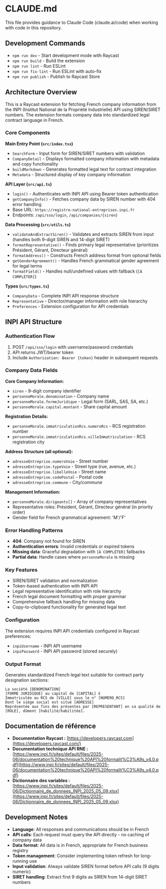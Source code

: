 # CLAUDE.md

This file provides guidance to Claude Code (claude.ai/code) when working with code in this repository.

## Development Commands

- `npm run dev` - Start development mode with Raycast
- `npm run build` - Build the extension
- `npm run lint` - Run ESLint
- `npm run fix-lint` - Run ESLint with auto-fix
- `npm run publish` - Publish to Raycast Store

## Architecture Overview

This is a Raycast extension for fetching French company information from the INPI (Institut National de la Propriété Industrielle) API using SIREN/SIRET numbers. The extension formats company data into standardized legal contract language in French.

### Core Components

**Main Entry Point (`src/index.tsx`)**
- `SearchForm` - Input form for SIREN/SIRET numbers with validation
- `CompanyDetail` - Displays formatted company information with metadata and copy functionality
- `buildMarkdown` - Generates formatted legal text for contract integration
- `Metadata` - Structured display of key company information

**API Layer (`src/api.ts`)**
- `login()` - Authenticates with INPI API using Bearer token authentication
- `getCompanyInfo()` - Fetches company data by SIREN number with 404 error handling
- Base URL: `https://registre-national-entreprises.inpi.fr`
- Endpoints: `/api/sso/login`, `/api/companies/{siren}`

**Data Processing (`src/utils.ts`)**
- `validateAndExtractSiren()` - Validates and extracts SIREN from input (handles both 9-digit SIREN and 14-digit SIRET)
- `formatRepresentative()` - Finds primary legal representative (prioritizes Président, Gérant, Directeur général)
- `formatAddress()` - Constructs French address format from optional fields
- `getGenderAgreement()` - Handles French grammatical gender agreement for legal terms
- `formatField()` - Handles null/undefined values with fallback (`[À COMPLÉTER]`)

**Types (`src/types.ts`)**
- `CompanyData` - Complete INPI API response structure
- `Representative` - Director/manager information with role hierarchy
- `Preferences` - Extension configuration for API credentials

## INPI API Structure

### Authentication Flow
1. POST `/api/sso/login` with username/password credentials
2. API returns JWT/bearer token
3. Include `Authorization: Bearer {token}` header in subsequent requests

### Company Data Fields

**Core Company Information:**
- `siren` - 9-digit company identifier
- `personneMorale.denomination` - Company name
- `personneMorale.formeJuridique` - Legal form (SARL, SAS, SA, etc.)
- `personneMorale.capital.montant` - Share capital amount

**Registration Details:**
- `personneMorale.immatriculationRcs.numeroRcs` - RCS registration number
- `personneMorale.immatriculationRcs.villeImmatriculation` - RCS registration city

**Address Structure (all optional):**
- `adresseEntreprise.numeroVoie` - Street number
- `adresseEntreprise.typeVoie` - Street type (rue, avenue, etc.)
- `adresseEntreprise.libelleVoie` - Street name
- `adresseEntreprise.codePostal` - Postal code
- `adresseEntreprise.commune` - City/commune

**Management Information:**
- `personneMorale.dirigeants[]` - Array of company representatives
- Representative roles: Président, Gérant, Directeur général (in priority order)
- Gender field for French grammatical agreement: 'M'/'F'

### Error Handling Patterns
- **404**: Company not found for SIREN
- **Authentication errors**: Invalid credentials or expired tokens
- **Missing data**: Graceful degradation with `[À COMPLÉTER]` fallbacks
- **Partial data**: Handle cases where `personneMorale` is missing

### Key Features

- SIREN/SIRET validation and normalization
- Token-based authentication with INPI API
- Legal representative identification with role hierarchy
- French legal document formatting with proper grammar
- Comprehensive fallback handling for missing data
- Copy-to-clipboard functionality for generated legal text

### Configuration

The extension requires INPI API credentials configured in Raycast preferences:
- `inpiUsername` - INPI API username
- `inpiPassword` - INPI API password (stored securely)

### Output Format

Generates standardized French legal text suitable for contract party designation sections:
```
La société [DENOMINATION]
[FORME JURIDIQUE] au capital de [CAPITAL] €
Immatriculée au RCS de [VILLE] sous le n° [NUMERO_RCS]
Dont le siège social est situé [ADRESSE]
Représentée aux fins des présentes par [REPRESENTANT] en sa qualité de [ROLE], dûment [habilité/habilitée].
```

## Documentation de référence

- **Documentation Raycast :** [https://developers.raycast.com](https://developers.raycast.com/)
- **Documentation technique API RNE :** [https://www.inpi.fr/sites/default/files/2025-06/documentation%20technique%20API%20formalit%C3%A9s_v4.0.pdf](https://www.inpi.fr/sites/default/files/2025-06/documentation%20technique%20API%20formalit%C3%A9s_v4.0.pdf)
- **Dictionnaire des variables :** [https://www.inpi.fr/sites/default/files/2025-06/Dictionnaire_de_donnees_INPI_2025_05_09.xlsx](https://www.inpi.fr/sites/default/files/2025-06/Dictionnaire_de_donnees_INPI_2025_05_09.xlsx)

## Development Notes

- **Language**: All responses and communications should be in French
- **API calls**: Each request must query the API directly - no caching of company data
- **Data format**: All data is in French, appropriate for French business registry
- **Token management**: Consider implementing token refresh for long-running use
- **Input validation**: Always validate SIREN format before API calls (9 digits numeric)
- **SIRET handling**: Extract first 9 digits as SIREN from 14-digit SIRET numbers